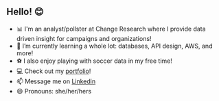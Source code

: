 ## Hello! 😊

- 📊 I'm an analyst/pollster at Change Research where I provide data driven insight for campaigns and organizations! 
- 🌱 I’m currently learning a whole lot: databases, API design, AWS, and more! 
- ⚽️ I also enjoy playing with soccer data in my free time! 
- 💻 Check out my [portfolio](https://www.lizettecarpenter.com)! 
- 📫 Message me on [Linkedin](https://www.linkedin.com/in/lizette-carpenter/)
- 😄 Pronouns: she/her/hers
